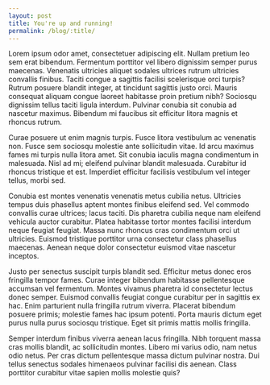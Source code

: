 ```yaml
---
layout: post
title: You're up and running!
permalink: /blog/:title/
---
```


Lorem ipsum odor amet, consectetuer adipiscing elit. Nullam pretium leo sem erat bibendum. Fermentum porttitor vel libero dignissim semper purus maecenas. Venenatis ultricies aliquet sodales ultrices rutrum ultricies convallis finibus. Taciti congue a sagittis facilisi scelerisque orci turpis? Rutrum posuere blandit integer, at tincidunt sagittis justo orci. Mauris consequat aliquam congue laoreet habitasse proin pretium nibh? Sociosqu dignissim tellus taciti ligula interdum. Pulvinar conubia sit conubia ad nascetur maximus. Bibendum mi faucibus sit efficitur litora magnis et rhoncus rutrum.

Curae posuere ut enim magnis turpis. Fusce litora vestibulum ac venenatis non. Fusce sem sociosqu molestie ante sollicitudin vitae. Id arcu maximus fames mi turpis nulla litora amet. Sit conubia iaculis magna condimentum in malesuada. Nisl ad mi; eleifend pulvinar blandit malesuada. Curabitur id rhoncus tristique et est. Imperdiet efficitur facilisis vestibulum vel integer tellus, morbi sed.

Conubia est montes venenatis venenatis metus cubilia netus. Ultricies tempus duis phasellus aptent montes finibus eleifend sed. Vel commodo convallis curae ultrices; lacus taciti. Dis pharetra cubilia neque nam eleifend vehicula auctor curabitur. Platea habitasse tortor montes facilisi interdum neque feugiat feugiat. Massa nunc rhoncus cras condimentum orci ut ultricies. Euismod tristique porttitor urna consectetur class phasellus maecenas. Aenean neque dolor consectetur euismod vitae nascetur inceptos.

Justo per senectus suscipit turpis blandit sed. Efficitur metus donec eros fringilla tempor fames. Curae integer bibendum habitasse pellentesque accumsan vel fermentum. Montes vivamus pharetra id consectetur lectus donec semper. Euismod convallis feugiat congue curabitur per in sagittis ex hac. Enim parturient nulla fringilla rutrum viverra. Placerat bibendum posuere primis; molestie fames hac ipsum potenti. Porta mauris dictum eget purus nulla purus sociosqu tristique. Eget sit primis mattis mollis fringilla.

Semper interdum finibus viverra aenean lacus fringilla. Nibh torquent massa cras mollis blandit, ac sollicitudin montes. Libero mi varius odio, nam netus odio netus. Per cras dictum pellentesque massa dictum pulvinar nostra. Dui tellus senectus sodales himenaeos pulvinar facilisi dis aenean. Class porttitor curabitur vitae sapien mollis molestie quis?
